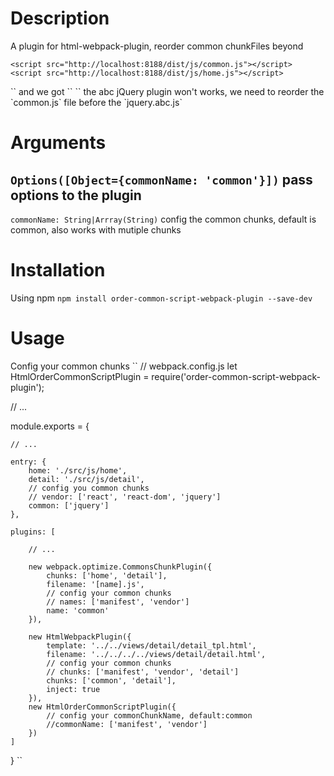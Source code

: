 # Description
A plugin for html-webpack-plugin, reorder common chunkFiles beyond <script> tags to make sure jQuery plugins work

When using jQuery plugins in webpack and the jQuery itself is expose(`expose-loader`) by webpack, then we put it into the common chunks, now using `html-webpack-plugin` to compile this template file
``
    <script src="/public/static/libs/abc/jquery.abc.js"></script>

    <script src="http://localhost:8188/dist/js/common.js"></script>
    <script src="http://localhost:8188/dist/js/home.js"></script>
</body>
</html>
``
and we got
``
    <script src=/public/static/libs/abc/jquery.abc.js></script>
    <script src=http://localhost:8188/dist/js/common.js></script>
    <script src=http://localhost:8188/dist/js/home.js></script>
    <script type="text/javascript" src="/public/static/dist/js/common.js?e0697ddd"></script>
    <script type="text/javascript" src="/public/static/dist/js/home.js?f0f6b1f2"></script>
</body>
</html>
``
the abc jQuery plugin won't works, we need to reorder the  `common.js` file before the `jquery.abc.js`



# Arguments
## `Options([Object={commonName: 'common'}])` pass options to the plugin
`commonName: String|Arrray(String)`
config the common chunks, default is common, also works with mutiple chunks


# Installation
Using npm
`npm install order-common-script-webpack-plugin --save-dev`


# Usage
Config your common chunks
``
//  webpack.config.js
let HtmlOrderCommonScriptPlugin = require('order-common-script-webpack-plugin');

// ...

module.exports = {

    // ...

    entry: {
        home: './src/js/home',
        detail: './src/js/detail',
        // config you common chunks
        // vendor: ['react', 'react-dom', 'jquery']
        common: ['jquery']
    },

    plugins: [

        // ...

        new webpack.optimize.CommonsChunkPlugin({
            chunks: ['home', 'detail'],
            filename: '[name].js',
            // config your common chunks
            // names: ['manifest', 'vendor']
            name: 'common'
        }),

        new HtmlWebpackPlugin({
            template: '../../views/detail/detail_tpl.html',
            filename: '../../../../views/detail/detail.html',
            // config your common chunks
            // chunks: ['manifest', 'vendor', 'detail']
            chunks: ['common', 'detail'],
            inject: true
        }),
        new HtmlOrderCommonScriptPlugin({
            // config your commonChunkName, default:common
            //commonName: ['manifest', 'vendor']
        })
    ]
}
``


